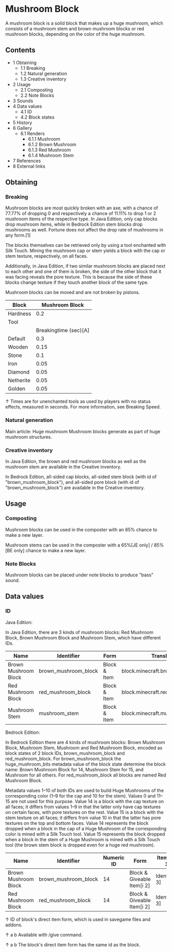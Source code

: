 # Mushroom Block
A mushroom block is a solid block that makes up a huge mushroom, which consists of a mushroom stem and brown mushroom blocks or red mushroom blocks, depending on the color of the huge mushroom.

## Contents
- 1 Obtaining
	- 1.1 Breaking
	- 1.2 Natural generation
	- 1.3 Creative inventory
- 2 Usage
	- 2.1 Composting
	- 2.2 Note Blocks
- 3 Sounds
- 4 Data values
	- 4.1 ID
	- 4.2 Block states
- 5 History
- 6 Gallery
	- 6.1 Renders
		- 6.1.1 Mushroom
		- 6.1.2 Brown Mushroom
		- 6.1.3 Red Mushroom
		- 6.1.4 Mushroom Stem
- 7 References
- 8 External links

## Obtaining
### Breaking
Mushroom blocks are most quickly broken with an axe, with a chance of 77.77% of dropping 0 and respectively a chance of 11.11% to drop 1 or 2 mushroom items of the respective type. In Java Edition, only cap blocks drop mushroom items, while in Bedrock Edition stem blocks drop mushrooms as well. Fortune does not affect the drop rate of mushrooms in any form.[1]

The blocks themselves can be retrieved only by using a tool enchanted with Silk Touch. Mining the mushroom cap or stem yields a block with the cap or stem texture, respectively, on all faces.

Additionally, in Java Edition, if two similar mushroom blocks are placed next to each other and one of them is broken, the side of the other block that it was facing reveals the pore texture. This is because the side of these blocks change texture if they touch another block of the same type.

Mushroom blocks can be moved and are not broken by pistons.

| Block     | Mushroom Block        |
|-----------|-----------------------|
| Hardness  | 0.2                   |
| Tool      |                       |
|           | Breakingtime (sec)[A] |
| Default   | 0.3                   |
| Wooden    | 0.15                  |
| Stone     | 0.1                   |
| Iron      | 0.05                  |
| Diamond   | 0.05                  |
| Netherite | 0.05                  |
| Golden    | 0.05                  |


↑ Times are for unenchanted tools as used by players with no status effects, measured in seconds. For more information, see Breaking Speed.


### Natural generation
Main article: Huge mushroom
Mushroom blocks generate as part of huge mushroom structures.


### Creative inventory
In Java Edition, the brown and red mushroom blocks as well as the mushroom stem are available in the Creative inventory.

In Bedrock Edition, all-sided cap blocks, all-sided stem block (with id of "brown_mushroom_block"), and all-sided pore block (with id of "brown_mushroom_block") are available in the Creative inventory.

## Usage
### Composting
Mushroom blocks can be used in the composter with an 85% chance to make a new layer.

Mushroom stems can be used in the composter with a 65%‌[JE  only] / 85%‌[BE  only] chance to make a new layer.

### Note Blocks
Mushroom blocks can be placed under note blocks to produce "bass" sound.

## Data values
### ID
Java Edition:

In Java Edition, there are 3 kinds of mushroom blocks: Red Mushroom Block, Brown Mushroom Block and Mushroom Stem, which have different IDs.

| Name                 | Identifier           | Form         | Translation key                      |
|----------------------|----------------------|--------------|--------------------------------------|
| Brown Mushroom Block | brown_mushroom_block | Block & Item | block.minecraft.brown_mushroom_block |
| Red Mushroom Block   | red_mushroom_block   | Block & Item | block.minecraft.red_mushroom_block   |
| Mushroom Stem        | mushroom_stem        | Block & Item | block.minecraft.mushroom_stem        |

Bedrock Edition:

In Bedrock Edition there are 4 kinds of mushroom blocks: Brown Mushroom Block, Mushroom Stem, Mushroom and Red Mushroom Block, encoded as block states of 2 block IDs, brown_mushroom_block and red_mushroom_block. For brown_mushroom_block the huge_mushroom_bits metadata value of the block state determine the block name: Brown Mushroom Block for 14, Mushroom Stem for 15, and Mushroom for all others. For red_mushroom_block all blocks are named Red Mushroom Block.

Metadata values 1–10 of both IDs are used to build Huge Mushrooms of the corresponding color (1–9 for the cap and 10 for the stem). Values 0 and 11–15 are not used for this purpose. Value 14 is a block with the cap texture on all faces; it differs from values 1–9 in that the latter only have cap textures on certain faces, with pore textures on the rest. Value 15 is a block with the stem texture on all faces; it differs from value 10 in that the latter has pore textures on the top and bottom faces. Value 14 represents the block dropped when a block in the cap of a Huge Mushroom of the corresponding color is mined with a Silk Touch tool. Value 15 represents the block dropped when a block in the stem of a Huge Mushroom is mined with a Silk Touch tool (the brown stem block is dropped even for a huge red mushroom).

| Name                 | Identifier           | Numeric ID | Form                       | Item ID[i 1]   | Translation key                                                                |
|----------------------|----------------------|------------|----------------------------|----------------|--------------------------------------------------------------------------------|
| Brown Mushroom Block | brown_mushroom_block | 14         | Block & Giveable Item[i 2] | Identical[i 3] | brown_mushroom_block.mushroombrown_mushroom_block.capbrown_mushroom_block.stem |
| Red Mushroom Block   | red_mushroom_block   | 14         | Block & Giveable Item[i 2] | Identical[i 3] | tile.red_mushroom_block.name                                                   |


↑ ID of block's direct item form, which is used in savegame files and addons.

↑ a b Available with /give command.

↑ a b The block's direct item form has the same id as the block.


